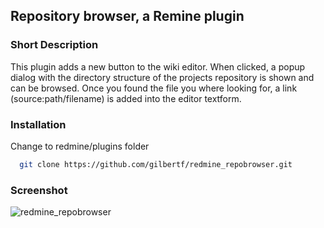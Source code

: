 ## Repository browser, a Remine plugin


### Short Description
This plugin adds a new button to the wiki editor.
When clicked, a popup dialog with the directory structure of the projects repository is shown and can be browsed.
Once you found the file you where looking for, a link (source:path/filename) is added into the editor textform.

### Installation
Change to redmine/plugins folder
```bash
  git clone https://github.com/gilbertf/redmine_repobrowser.git
```

### Screenshot
![redmine_repobrowser](https://raw.github.com/gilbertf/redmine_screenshots/master/redmine_repobrowser.png)
